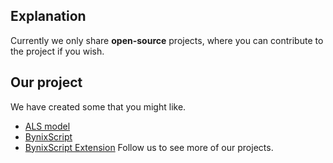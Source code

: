 ## Explanation
Currently we only share **open-source** projects, where you can contribute to the project if you wish.
## Our project
We have created some that you might like.
- [ALS model](https://github.com/soteenstudio/als-model)
- [BynixScript](https://github.com/soteenstudio/BynixScript)
- [BynixScript Extension](https://github.com/soteenstudio/BynixScript-Extension)
Follow us to see more of our projects.
